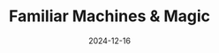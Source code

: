 ---  
layout: startup_page  
title: "Familiar Machines & Magic"  
id: "familiarmachines.com"  
permalink: "/familiarmachinesmagicfamiliarmachines.com12162024/"  
website: "http://familiarmachines.com"  
funding_round: "Seed"  
funding_amount: "$15M"  
investors: "Data Point Capital"  
about: "Familiar Machines & Magic is developing a new kind of home robot focused on health and wellness, emphasizing human-robot interaction and embodied AI. The company aims to create robots as companions, potentially including AI-powered 'furry pets', and is actively hiring in AI and software engineering."  
markets: "Robotics, AI, Healthtech"  
hq: "Boston, Massachusetts, United States"  
founded_year: "2024"  
linkedin: ""  
twitter: ""  
instagram: ""  
facebook: ""  
crunchbase: "https://www.crunchbase.com/organization/familiar-machines-magic"  
pitchbook: "https://pitchbook.com/profiles/company/718320-43"  

date_display: "16-Dec-2024"  
date: "2024-12-16"

# SEO Optimization  
meta_title: "Familiar Machines & Magic - Seed Funding ($15M)"  
meta_description: "Familiar Machines & Magic, Familiar Machines & Magic is developing a new kind of home robot focused on health and wellness, emphasizing human-robot interaction and embodied AI. ..."  
meta_keywords: "Familiar Machines & Magic, Robotics, AI, Healthtech, Seed funding"  
canonical_url: "https://startup.projectstartups.com/familiarmachinesmagicfamiliarmachines.com12162024/"  
---